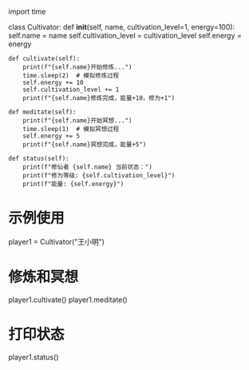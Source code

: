 import time

class Cultivator:
    def __init__(self, name, cultivation_level=1, energy=100):
        self.name = name
        self.cultivation_level = cultivation_level
        self.energy = energy

    def cultivate(self):
        print(f"{self.name}开始修炼...")
        time.sleep(2)  # 模拟修炼过程
        self.energy += 10
        self.cultivation_level += 1
        print(f"{self.name}修炼完成，能量+10，修为+1")

    def meditate(self):
        print(f"{self.name}开始冥想...")
        time.sleep(1)  # 模拟冥想过程
        self.energy += 5
        print(f"{self.name}冥想完成，能量+5")

    def status(self):
        print(f"修仙者 {self.name} 当前状态：")
        print(f"修为等级: {self.cultivation_level}")
        print(f"能量: {self.energy}")

# 示例使用
player1 = Cultivator("王小明")

# 修炼和冥想
player1.cultivate()
player1.meditate()

# 打印状态
player1.status()
